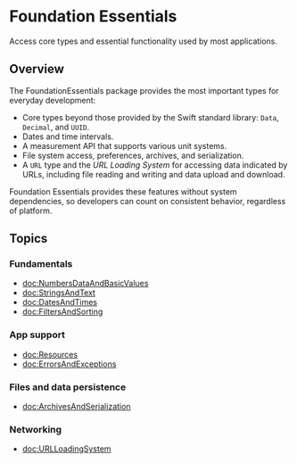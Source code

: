 # Foundation Essentials

Access core types and essential functionality used by most applications.

## Overview

The FoundationEssentials package provides the most important types for everyday development:

* Core types beyond those provided by the Swift standard library: ``Data``, ``Decimal``, and ``UUID``.
* Dates and time intervals.
* A measurement API that supports various unit systems.
* File system access, preferences, archives, and serialization.
* A ``URL`` type and the _URL Loading System_ for accessing data indicated by URLs, including file reading and writing and data upload and download.

Foundation Essentials provides these features without system dependencies, so developers can count on consistent behavior, regardless of platform.

## Topics

### Fundamentals

- <doc:NumbersDataAndBasicValues>
- <doc:StringsAndText>
- <doc:DatesAndTimes>
- <doc:FiltersAndSorting>

### App support

- <doc:Resources>
- <doc:ErrorsAndExceptions>

### Files and data persistence

- <doc:ArchivesAndSerialization>

### Networking

- <doc:URLLoadingSystem>

